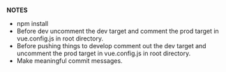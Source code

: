 **NOTES**
- npm install
- Before dev uncomment the dev target and comment the prod target in vue.config.js in root directory.
- Before pushing things to develop comment out the dev target and uncomment the prod target in vue.config.js in root directory.
- Make meaningful commit messages.